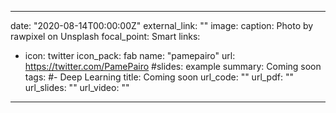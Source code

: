 
---
date: "2020-08-14T00:00:00Z"
external_link: ""
image:
  caption: Photo by rawpixel on Unsplash
  focal_point: Smart
links:
- icon: twitter
  icon_pack: fab
  name: "pamepairo"
  url: https://twitter.com/PamePairo
#slides: example
summary: Coming soon
tags:
#- Deep Learning
title: Coming soon
url_code: ""
url_pdf: ""
url_slides: ""
url_video: ""
---


